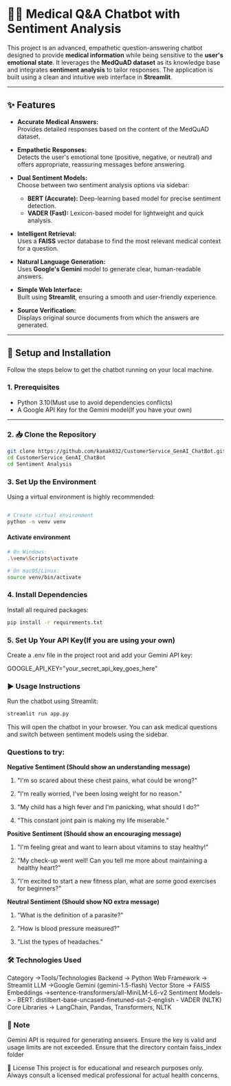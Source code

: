 # 🧑‍⚕️ Medical Q&A Chatbot with Sentiment Analysis

This project is an advanced, empathetic question-answering chatbot designed to provide **medical information** while being sensitive to the **user's emotional state**. It leverages the **MedQuAD dataset** as its knowledge base and integrates **sentiment analysis** to tailor responses. The application is built using a clean and intuitive web interface in **Streamlit**.

---

## ✨ Features

- **Accurate Medical Answers:**  
  Provides detailed responses based on the content of the MedQuAD dataset.

- **Empathetic Responses:**  
  Detects the user's emotional tone (positive, negative, or neutral) and offers appropriate, reassuring messages before answering.

- **Dual Sentiment Models:**  
  Choose between two sentiment analysis options via sidebar:
  - **BERT (Accurate):** Deep-learning based model for precise sentiment detection.
  - **VADER (Fast):** Lexicon-based model for lightweight and quick analysis.

- **Intelligent Retrieval:**  
  Uses a **FAISS** vector database to find the most relevant medical context for a question.

- **Natural Language Generation:**  
  Uses **Google's Gemini** model to generate clear, human-readable answers.

- **Simple Web Interface:**  
  Built using **Streamlit**, ensuring a smooth and user-friendly experience.

- **Source Verification:**  
  Displays original source documents from which the answers are generated.

---

## 🚀 Setup and Installation

Follow the steps below to get the chatbot running on your local machine.

### 1. Prerequisites

- Python 3.10(Must use to avoid dependencies conflicts)
- A Google API Key for the Gemini model(If you have your own)

---

### 2. 📥 Clone the Repository

```bash
git clone https://github.com/kanak032/CustomerService_GenAI_ChatBot.git
cd CustomerService_GenAI_ChatBot
cd Sentiment Analysis
```


### 3. Set Up the Environment

Using a virtual environment is highly recommended:

```bash

# Create virtual environment
python -m venv venv
```
#### Activate environment
```bash
# On Windows:
.\venv\Scripts\activate

# On macOS/Linux:
source venv/bin/activate
```

### 4. Install Dependencies
Install all required packages:
```bash
pip install -r requirements.txt
```
### 5. Set Up Your API Key(If you are using your own)
Create a .env file in the project root and add your Gemini API key:

GOOGLE_API_KEY="your_secret_api_key_goes_here"

### ▶️ Usage Instructions
Run the chatbot using Streamlit:

```bash
streamlit run app.py
```
This will open the chatbot in your browser. You can ask medical questions and switch between sentiment models using the sidebar.
### Questions to try:
**Negative Sentiment (Should show an understanding message)**

1. "I'm so scared about these chest pains, what could be wrong?"

2. "I'm really worried, I've been losing weight for no reason."

3. "My child has a high fever and I'm panicking, what should I do?"

4. "This constant joint pain is making my life miserable."

**Positive Sentiment (Should show an encouraging message)**

1. "I'm feeling great and want to learn about vitamins to stay healthy!"

2. "My check-up went well! Can you tell me more about maintaining a healthy heart?"

3. "I'm excited to start a new fitness plan, what are some good exercises for beginners?"

**Neutral Sentiment (Should show NO extra message)**

1. "What is the definition of a parasite?"

2. "How is blood pressure measured?"

3. "List the types of headaches."

### 🛠 Technologies Used
Category	    ->Tools/Technologies
Backend       ->	Python
Web Framework ->	Streamlit
LLM	          ->Google Gemini (gemini-1.5-flash)
Vector Store  ->	FAISS
Embeddings	   ->sentence-transformers/all-MiniLM-L6-v2
Sentiment Models->	- BERT: distilbert-base-uncased-finetuned-sst-2-english
                   - VADER (NLTK)
Core Libraries   ->	LangChain, Pandas, Transformers, NLTK

### 📌 Note
Gemini API is required for generating answers. Ensure the key is valid and usage limits are not exceeded.
Ensure that the directory contain faiss_index folder

📄 License
This project is for educational and research purposes only. Always consult a licensed medical professional for actual health concerns.









